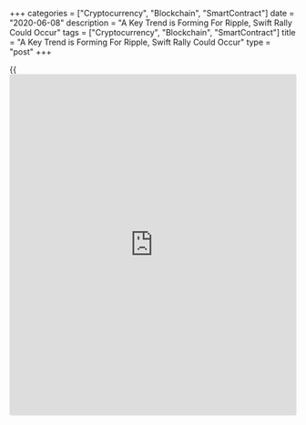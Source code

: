 +++
categories = ["Cryptocurrency", "Blockchain", "SmartContract"]
date = "2020-06-08"
description = "A Key Trend is Forming For Ripple, Swift Rally Could Occur"
tags = ["Cryptocurrency", "Blockchain", "SmartContract"]
title = "A Key Trend is Forming For Ripple, Swift Rally Could Occur"
type = "post"
+++

{{<iframe id="large-banner" src="https://www.bounty.group/#slide=23.0" width="100%" height="600" scrolling="no" style="border: 0px solid rgb(216, 221, 230); border-radius: 3px;">}}

In the past few days, ripple followed a bearish path below the $0.2100
pivot level. XRP price broke the $0.2020 support zone, but it remained
well bid above the $0.2000 support level.

The price is currently consolidating above the $0.2000 support and the
100 simple moving average (4-hours). The last swing high was near
$0.2073 before the price declined towards $0.2000.

![A Key Trend is Forming For Ripple, Swift Rally Could Occur][1]

A low is formed near $0.1986 and the price is currently rising. XRP is
trading above the 50% Fib retracement level of the recent decline from
the $0.2073 high to $0.1986 low. It seems like there is a major
declining channel forming with resistance near $0.2040 on the 4-hours
chart of the XRP/USD pair.

The channel resistance is close to the 61.8% Fib retracement level of
the recent decline from the $0.2073 high to $0.1986 low. If there is an
upside break above the channel resistance, the price could test the key
$0.2075 resistance zone.

A successful close above the $0.2075 resistance zone could open the
doors for a larger upward move. The next major resistance is near the
$0.2140 level, above which the bulls are likely to aim more gains
towards $0.2250.

On the downside, there is a crucial support forming near $0.2000 and the
100 simple moving average (4-hours). If ripple fails to stay above the
$0.2000 support, there is a risk of a larger decline.

A successful close below the $0.2000 support may perhaps lead the price
towards the $0.1920 and $0.1900 support levels in the near term.

Major Support Levels – $0.2000, $0.1920 and $0.1900.

Major Resistance Levels – $0.2040, $0.2075 and $0.2140.

_Source:[FXPro][2]_

   1. /files/downloads/2/e/0/2e0153de0502078026a8a5aa95463736_38ca0c719df826a2cbde4dda07cdc166.png
   2. /geturl/index/c497d35816626b98f722739e5846b49f45f5f47a/